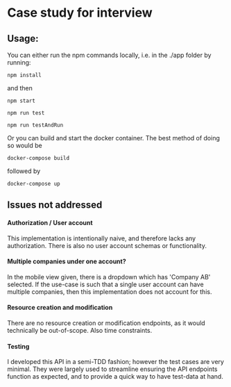 # Case study for interview

## Usage:
You can either run the npm commands locally, i.e. in the ./app folder by running:


```npm install```

and then

```npm start```

```npm run test```

```npm run testAndRun```

Or you can build and start the docker container.
The best method of doing so would be

```docker-compose build```

followed by

```docker-compose up```


## Issues not addressed
#### Authorization / User account
This implementation is intentionally naive, and therefore lacks any authorization. There is also no user account schemas or functionality.

#### Multiple companies under one account?
In the mobile view given, there is a dropdown which has 'Company AB' selected. If the use-case is such that a single user account can have multiple companies, then this implementation does not account for this.

#### Resource creation and modification
There are no resource creation or modification endpoints, as it would technically be out-of-scope. Also time constraints.

#### Testing
I developed this API in a semi-TDD fashion; however the test cases are very minimal. They were largely used to streamline ensuring the API endpoints function as expected, and to provide a quick way to have test-data at hand.
